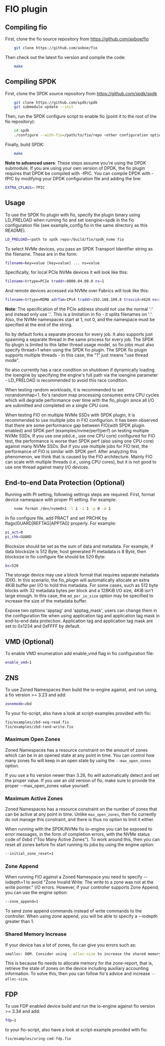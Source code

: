 # FIO plugin

## Compiling fio

First, clone the fio source repository from https://github.com/axboe/fio

```bash
    git clone https://github.com/axboe/fio
```

Then check out the latest fio version and compile the code:

```bash
    make
```

## Compiling SPDK

First, clone the SPDK source repository from https://github.com/spdk/spdk

```bash
    git clone https://github.com/spdk/spdk
    git submodule update --init
```

Then, run the SPDK configure script to enable fio (point it to the root of the fio repository):

```bash
    cd spdk
    ./configure --with-fio=/path/to/fio/repo <other configuration options>
```

Finally, build SPDK:

```bash
    make
```

**Note to advanced users**: These steps assume you're using the DPDK submodule. If you are using your
own version of DPDK, the fio plugin requires that DPDK be compiled with -fPIC. You can compile DPDK
with -fPIC by modifying your DPDK configuration file and adding the line:

```bash
EXTRA_CFLAGS=-fPIC
```

## Usage

To use the SPDK fio plugin with fio, specify the plugin binary using LD_PRELOAD when running
fio and set ioengine=spdk in the fio configuration file (see example_config.fio in the same
directory as this README).

```bash
LD_PRELOAD=<path to spdk repo>/build/fio/spdk_nvme fio
```

To select NVMe devices, you pass an SPDK Transport Identifier string as the filename. These are in the
form:

```bash
filename=key=value [key=value] ... ns=value
```

Specifically, for local PCIe NVMe devices it will look like this:

```bash
filename=trtype=PCIe traddr=0000.04.00.0 ns=1
```

And remote devices accessed via NVMe over Fabrics will look like this:

```bash
filename=trtype=RDMA adrfam=IPv4 traddr=192.168.100.8 trsvcid=4420 ns=1
```

**Note**: The specification of the PCIe address should not use the normal ':'
and instead only use '.'. This is a limitation in fio - it splits filenames on
':'. Also, the NVMe namespaces start at 1, not 0, and the namespace must be
specified at the end of the string.

fio by default forks a separate process for every job. It also supports just spawning a separate
thread in the same process for every job. The SPDK fio plugin is limited to this latter thread
usage model, so fio jobs must also specify thread=1 when using the SPDK fio plugin. The SPDK fio
plugin supports multiple threads - in this case, the "1" just means "use thread mode".

fio also currently has a race condition on shutdown if dynamically loading the ioengine by specifying the
engine's full path via the ioengine parameter - LD_PRELOAD is recommended to avoid this race condition.

When testing random workloads, it is recommended to set norandommap=1.  fio's random map
processing consumes extra CPU cycles which will degrade performance over time with
the fio_plugin since all I/O are submitted and completed on a single CPU core.

When testing FIO on multiple NVMe SSDs with SPDK plugin, it is recommended to use multiple jobs in FIO configurion.
It has been observed that there are some performance gap between FIO(with SPDK plugin enabled) and SPDK perf
(examples/nvme/perf/perf) on testing multiple NVMe SSDs. If you use one job(i.e., use one CPU core) configured for
FIO test, the performance is worse than SPDK perf (also using one CPU core) against many NVMe SSDs. But if you use
multiple jobs for FIO test, the performance of FIO is similar with SPDK perf. After analyzing this phenomenon, we
think that is caused by the FIO architecture. Mainly FIO can scale with multiple threads (i.e., using CPU cores),
but it is not good to use one thread against many I/O devices.

## End-to-end Data Protection (Optional)

Running with PI setting, following settings steps are required.
First, format device namespace with proper PI setting. For example:

```bash
    nvme format /dev/nvme0n1 -l 1 -i 1 -p 0 -m 1
```

In fio configure file, add PRACT and set PRCHK by flags(GUARD|REFTAG|APPTAG) properly. For example:

```bash
pi_act=0
pi_chk=GUARD
```

Blocksize should be set as the sum of data and metadata. For example, if data blocksize is 512 Byte, host generated
PI metadata is 8 Byte, then blocksize in fio configure file should be 520 Byte:

```bash
bs=520
```

The storage device may use a block format that requires separate metadata (DIX). In this scenario, the fio_plugin
will automatically allocate an extra 4KiB buffer per I/O to hold this metadata. For some cases, such as 512 byte
blocks with 32 metadata bytes per block and a 128KiB I/O size, 4KiB isn't large enough. In this case, the
`md_per_io_size` option may be specified to increase the size of the metadata buffer.

Expose two options 'apptag' and 'apptag_mask', users can change them in the configuration file when using
application tag and application tag mask in end-to-end data protection.  Application tag and application
tag mask are set to 0x1234 and 0xFFFF by default.

## VMD (Optional)

To enable VMD enumeration add enable_vmd flag in fio configuration file:

```bash
enable_vmd=1
```

## ZNS

To use Zoned Namespaces then build the io-engine against, and run using, a fio version >= 3.23 and add:

```bash
zonemode=zbd
```

To your fio-script, also have a look at script-examples provided with fio:

```bash
fio/examples/zbd-seq-read.fio
fio/examples/zbd-rand-write.fio
```

### Maximum Open Zones

Zoned Namespaces has a resource constraint on the amount of zones which can be in an opened state at
any point in time. You can control how many zones fio will keep in an open state by using the
``--max_open_zones`` option.

If you use a fio version newer than 3.26, fio will automatically detect and set the proper value.
If you use an old version of fio, make sure to provide the proper --max_open_zones value yourself.

### Maximum Active Zones

Zoned Namespaces has a resource constraint on the number of zones that can be active at any point in
time. Unlike ``max_open_zones``, then fio currently do not manage this constraint, and there is thus
no option to limit it either.

When running with the SPDK/NVMe fio io-engine you can be exposed to error messages, in the form of
completion errors, with the NVMe status code of 0xbd ("Too Many Active Zones"). To work around this,
then you can reset all zones before fio start running its jobs by using the engine option:

```bash
--initial_zone_reset=1
```

### Zone Append

When running FIO against a Zoned Namespace you need to specify --iodepth=1 to avoid
"Zone Invalid Write: The write to a zone was not at the write pointer." I/O errors.
However, if your controller supports Zone Append, you can use the engine option:

```bash
--zone_append=1
```

To send zone append commands instead of write commands to the controller.
When using zone append, you will be able to specify a --iodepth greater than 1.

### Shared Memory Increase

If your device has a lot of zones, fio can give you errors such as:

```bash
smalloc: OOM. Consider using --alloc-size to increase the shared memory available.
```

This is because fio needs to allocate memory for the zone-report, that is, retrieve the state of
zones on the device including auxiliary accounting information. To solve this, then you can follow
fio's advice and increase ``--alloc-size``.

## FDP

To use FDP enabled device build and run the io-engine against fio version >= 3.34 and add:

```bash
fdp=1
```

to your fio-script, also have a look at script-example provided with fio:

```bash
fio/examples/uring-cmd-fdp.fio
```
